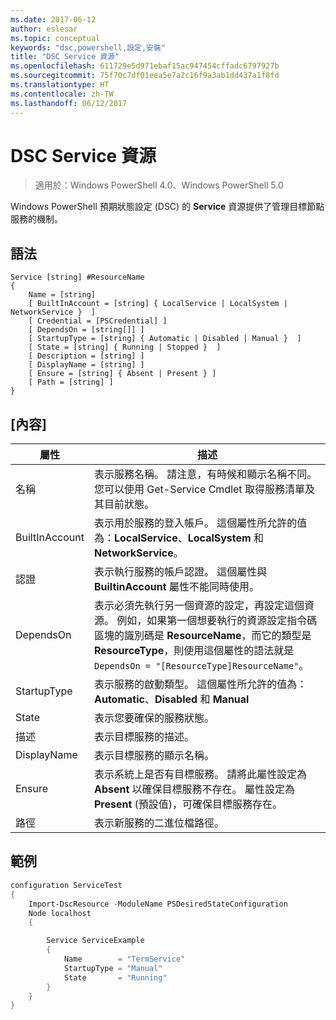 ```yaml
---
ms.date: 2017-06-12
author: eslesar
ms.topic: conceptual
keywords: "dsc,powershell,設定,安裝"
title: "DSC Service 資源"
ms.openlocfilehash: 611729e5d971ebaf15ac947454cffadc6797927b
ms.sourcegitcommit: 75f70c7df01eea5e7a2c16f9a3ab1dd437a1f8fd
ms.translationtype: HT
ms.contentlocale: zh-TW
ms.lasthandoff: 06/12/2017
---
```

<a id="dsc-service-resource" class="xliff"></a>
# DSC Service 資源

> 適用於：Windows PowerShell 4.0、Windows PowerShell 5.0


Windows PowerShell 預期狀態設定 (DSC) 的 **Service** 資源提供了管理目標節點服務的機制。

<a id="syntax" class="xliff"></a>
## 語法

```
Service [string] #ResourceName
{
    Name = [string]
    [ BuiltInAccount = [string] { LocalService | LocalSystem | NetworkService }  ]
    [ Credential = [PSCredential] ]
    [ DependsOn = [string[]] ]
    [ StartupType = [string] { Automatic | Disabled | Manual }  ]
    [ State = [string] { Running | Stopped }  ]
    [ Description = [string] ]
    [ DisplayName = [string] ]
    [ Ensure = [string] { Absent | Present } ]
    [ Path = [string] ]
}
```

<a id="properties" class="xliff"></a>
## [內容]

|  屬性  |  描述   | 
|---|---| 
| 名稱| 表示服務名稱。 請注意，有時候和顯示名稱不同。 您可以使用 Get-Service Cmdlet 取得服務清單及其目前狀態。| 
| BuiltInAccount| 表示用於服務的登入帳戶。 這個屬性所允許的值為：**LocalService**、**LocalSystem** 和 **NetworkService**。| 
| 認證| 表示執行服務的帳戶認證。 這個屬性與 __BuiltinAccount__ 屬性不能同時使用。| 
| DependsOn| 表示必須先執行另一個資源的設定，再設定這個資源。 例如，如果第一個想要執行的資源設定指令碼區塊的識別碼是 __ResourceName__，而它的類型是 __ResourceType__，則使用這個屬性的語法就是 `DependsOn = "[ResourceType]ResourceName"`。| 
| StartupType| 表示服務的啟動類型。 這個屬性所允許的值為：**Automatic**、**Disabled** 和 **Manual**| 
| State| 表示您要確保的服務狀態。| 
| 描述 | 表示目標服務的描述。| 
| DisplayName | 表示目標服務的顯示名稱。| 
| Ensure | 表示系統上是否有目標服務。 請將此屬性設定為**Absent** 以確保目標服務不存在。 屬性設定為 **Present** (預設值)，可確保目標服務存在。|
| 路徑 | 表示新服務的二進位檔路徑。| 

<a id="example" class="xliff"></a>
## 範例

```powershell
configuration ServiceTest
{
    Import-DscResource -ModuleName PSDesiredStateConfiguration
    Node localhost
    {

        Service ServiceExample
        {
            Name        = "TermService"
            StartupType = "Manual"
            State       = "Running"
        } 
    }
}
```

